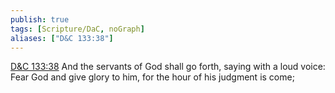 ```yaml
---
publish: true
tags: [Scripture/DaC, noGraph]
aliases: ["D&C 133:38"]
---
```

[D&C 133:38](https://churchofjesuschrist.org/study/scriptures/dc-testament/dc/133?lang=eng&id=p38#p38) And the servants of God shall go forth, saying with a loud voice: Fear God and give glory to him, for the hour of his judgment is come;
